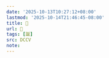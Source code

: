 ```yaml
---
date: '2025-10-13T10:27:12+08:00'
lastmod: '2025-10-14T21:46:45-08:00'
title: 􁱯
url: 􁱯
tags: [誕]
src: DCCV
note:
---
```

